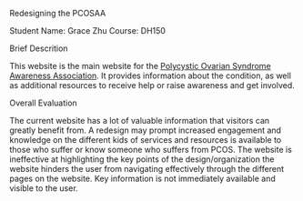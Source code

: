 Redesigning the PCOSAA

Student Name: Grace Zhu
Course: DH150 

Brief Descrition

This website is the main website for the [Polycystic Ovarian Syndrome Awareness Association](https://www.pcosaa.org/). It provides information about the condition, as well as additional resources to receive help or raise awareness and get involved. 

Overall Evaluation

The current website has a lot of valuable information that visitors can greatly benefit from. A redesign may prompt increased engagement and knowledge on the different kids of services and resources is available to those who suffer or know someone who suffers from PCOS. The website is ineffective at highlighting the key points of the design/organization the website hinders the user from navigating effectively through the different pages on the website. Key information is not immediately available and visible to the user. 
